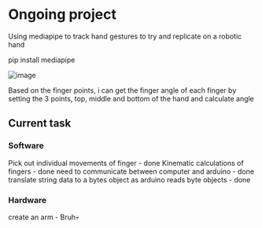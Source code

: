 # Ongoing project

Using mediapipe to track hand gestures to try and replicate on a robotic hand

pip install mediapipe

![image](https://user-images.githubusercontent.com/68525714/170832467-5cb17c7f-bbbe-4dc4-b32c-c51e677b7ec0.png)


Based on the finger points, i can get the finger angle of each finger by setting the 3 points, top, middle and bottom of the hand and calculate angle
## Current task

### Software
Pick out individual movements of finger - done
Kinematic calculations of fingers - done
need to communicate between computer and arduino - done
translate string data to a bytes object as arduino reads byte objects - done

### Hardware
create an arm - Bruh:skull:

